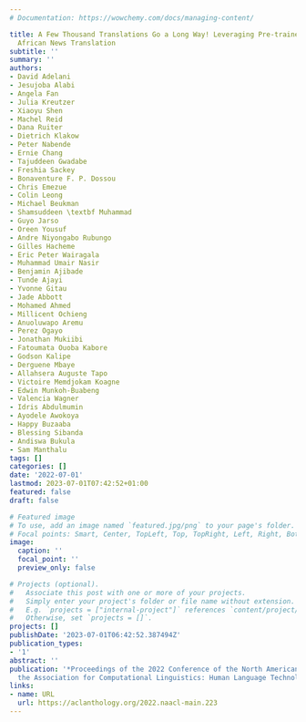 ```yaml
---
# Documentation: https://wowchemy.com/docs/managing-content/

title: A Few Thousand Translations Go a Long Way! Leveraging Pre-trained Models for
  African News Translation
subtitle: ''
summary: ''
authors:
- David Adelani
- Jesujoba Alabi
- Angela Fan
- Julia Kreutzer
- Xiaoyu Shen
- Machel Reid
- Dana Ruiter
- Dietrich Klakow
- Peter Nabende
- Ernie Chang
- Tajuddeen Gwadabe
- Freshia Sackey
- Bonaventure F. P. Dossou
- Chris Emezue
- Colin Leong
- Michael Beukman
- Shamsuddeen \textbf Muhammad
- Guyo Jarso
- Oreen Yousuf
- Andre Niyongabo Rubungo
- Gilles Hacheme
- Eric Peter Wairagala
- Muhammad Umair Nasir
- Benjamin Ajibade
- Tunde Ajayi
- Yvonne Gitau
- Jade Abbott
- Mohamed Ahmed
- Millicent Ochieng
- Anuoluwapo Aremu
- Perez Ogayo
- Jonathan Mukiibi
- Fatoumata Ouoba Kabore
- Godson Kalipe
- Derguene Mbaye
- Allahsera Auguste Tapo
- Victoire Memdjokam Koagne
- Edwin Munkoh-Buabeng
- Valencia Wagner
- Idris Abdulmumin
- Ayodele Awokoya
- Happy Buzaaba
- Blessing Sibanda
- Andiswa Bukula
- Sam Manthalu
tags: []
categories: []
date: '2022-07-01'
lastmod: 2023-07-01T07:42:52+01:00
featured: false
draft: false

# Featured image
# To use, add an image named `featured.jpg/png` to your page's folder.
# Focal points: Smart, Center, TopLeft, Top, TopRight, Left, Right, BottomLeft, Bottom, BottomRight.
image:
  caption: ''
  focal_point: ''
  preview_only: false

# Projects (optional).
#   Associate this post with one or more of your projects.
#   Simply enter your project's folder or file name without extension.
#   E.g. `projects = ["internal-project"]` references `content/project/deep-learning/index.md`.
#   Otherwise, set `projects = []`.
projects: []
publishDate: '2023-07-01T06:42:52.387494Z'
publication_types:
- '1'
abstract: ''
publication: '*Proceedings of the 2022 Conference of the North American Chapter of
  the Association for Computational Linguistics: Human Language Technologies*'
links:
- name: URL
  url: https://aclanthology.org/2022.naacl-main.223
---
```

